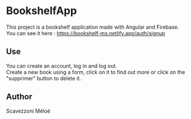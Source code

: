 # BookshelfApp

This project is a bookshelf application made with Angular and Firebase.  
You can see it here : https://bookshelf-ms.netlify.app/auth/signup

## Use

You can create an account, log in and log out.  
Create a new book using a form, click on it to find out more or click on the "supprimer" button to delete it.

## Author

Scavezzoni Méloé
